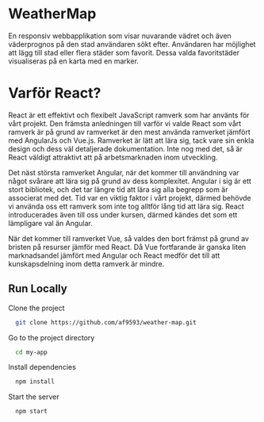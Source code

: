 
# WeatherMap

En responsiv webbapplikation som visar nuvarande vädret och även väderprognos på den stad användaren sökt efter. Användaren har möjlighet att lägg till stad eller flera städer som favorit. Dessa valda favoritstäder visualiseras på en karta med en marker. 

# Varför React?
React är ett effektivt och flexibelt JavaScript ramverk som har använts för vårt projekt. Den främsta anledningen till varför vi valde React som vårt ramverk är på grund av ramverket är den mest använda ramverket jämfört med AngularJs och Vue.js. Ramverket är lätt att lära sig, tack vare sin enkla design och dess väl detaljerade dokumentation. Inte nog med det, så är React väldigt attraktivt att på arbetsmarknaden inom utveckling. 

Det näst största ramverket Angular, när det kommer till användning var något svårare att lära sig på grund av dess komplexitet. Angular i sig är ett stort bibliotek, och det tar längre tid att lära sig alla begrepp som är associerat med det. Tid var en viktig faktor i vårt projekt, därmed behövde vi använda oss ett ramverk som inte tog alltför lång tid att lära sig. React introducerades även till oss under kursen, därmed kändes det som ett lämpligare val än Angular. 

När det kommer till ramverket Vue, så valdes den bort främst på grund av bristen på resurser jämför med React. Då Vue fortfarande är ganska liten marknadsandel jämfört med Angular och React medför det till att kunskapsdelning inom detta ramverk är mindre. 





## Run Locally

Clone the project

```bash
  git clone https://github.com/af9593/weather-map.git
```

Go to the project directory

```bash
  cd my-app
```

Install dependencies

```bash
  npm install
```

Start the server

```bash
  npm start
```

  
